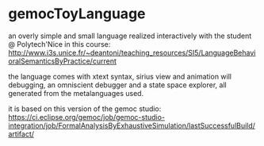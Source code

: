 # gemocToyLanguage
an overly simple and small language realized interactively with the student @ Polytech'Nice in this course: http://www.i3s.unice.fr/~deantoni/teaching_resources/SI5/LanguageBehavioralSemanticsByPractice/current

the language comes with xtext syntax, sirius view and animation will debugging, an omniscient debugger and a state space explorer, all generated from the metalanguages used.

it is based on this version of the gemoc studio: https://ci.eclipse.org/gemoc/job/gemoc-studio-integration/job/FormalAnalysisByExhaustiveSimulation/lastSuccessfulBuild/artifact/

